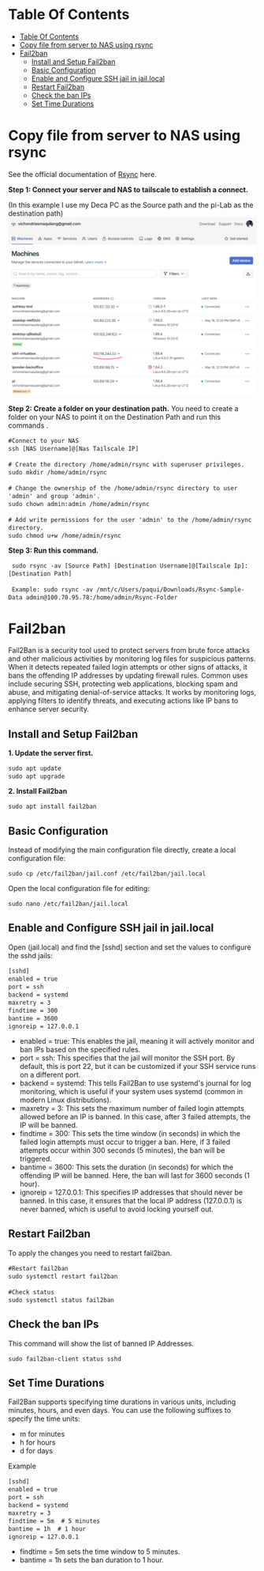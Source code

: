 # Table Of Contents 
- [Table Of Contents](#table-of-contents)
- [Copy file from server to NAS using rsync](#copy-file-from-server-to-nas-using-rsync)
- [Fail2ban](#fail2ban)
  - [Install and Setup Fail2ban](#install-and-setup-fail2ban)
  - [Basic Configuration](#basic-configuration)
  - [Enable and Configure SSH jail in jail.local](#enable-and-configure-ssh-jail-in-jaillocal)
  - [Restart Fail2ban](#restart-fail2ban)
  - [Check the ban IPs](#check-the-ban-ips)
  - [Set Time Durations](#set-time-durations)

# Copy file from server to NAS using rsync
See the official documentation of <a href="https://linux.die.net/man/1/rsync" target="_blank">Rsync</a> here.

**Step 1: Connect your server and NAS to tailscale to establish a connect.**

(In this example I use my Deca PC as the Source path and the pi-Lab as the destination path)
![alt text](<../img/tailscale ip.PNG>)

**Step 2: Create a folder on your destination path.**
You need to create a folder on your NAS to point it on the Destination Path and run this commands .

    #Connect to your NAS
    ssh [NAS Username]@[Nas Tailscale IP]

    # Create the directory /home/admin/rsync with superuser privileges.
    sudo mkdir /home/admin/rsync

    # Change the ownership of the /home/admin/rsync directory to user 'admin' and group 'admin'.
    sudo chown admin:admin /home/admin/rsync

    # Add write permissions for the user 'admin' to the /home/admin/rsync directory.
    sudo chmod u+w /home/admin/rsync


**Step 3: Run this command.**



     sudo rsync -av [Source Path] [Destination Username]@[Tailscale Ip]:[Destination Path]

     Example: sudo rsync -av /mnt/c/Users/paqui/Downloads/Rsync-Sample-Data admin@100.70.95.78:/home/admin/Rsync-Folder


# Fail2ban
Fail2Ban is a security tool used to protect servers from brute force attacks and other malicious activities by monitoring log files for suspicious patterns. When it detects repeated failed login attempts or other signs of attacks, it bans the offending IP addresses by updating firewall rules. Common uses include securing SSH, protecting web applications, blocking spam and abuse, and mitigating denial-of-service attacks. It works by monitoring logs, applying filters to identify threats, and executing actions like IP bans to enhance server security.

## Install and Setup Fail2ban

**1. Update the server first.**

    sudo apt update
    sudo apt upgrade

**2. Install Fail2ban**

    sudo apt install fail2ban

## Basic Configuration

Instead of modifying the main configuration file directly, create a local configuration file:

    sudo cp /etc/fail2ban/jail.conf /etc/fail2ban/jail.local

Open the local configuration file for editing:

    sudo nano /etc/fail2ban/jail.local

## Enable and Configure SSH jail in jail.local

Open (jail.local) and find the [sshd] section and set the values to configure the sshd jails:
    
    [sshd]
    enabled = true
    port = ssh
    backend = systemd
    maxretry = 3
    findtime = 300
    bantime = 3600
    ignoreip = 127.0.0.1

- enabled = true: This enables the jail, meaning it will actively monitor and ban IPs based on the specified rules.
- port = ssh: This specifies that the jail will monitor the SSH port. By default, this is port 22, but it can be customized if your SSH service runs on a different port.
- backend = systemd: This tells Fail2Ban to use systemd's journal for log monitoring, which is useful if your system uses systemd (common in modern Linux distributions).
- maxretry = 3: This sets the maximum number of failed login attempts allowed before an IP is banned. In this case, after 3 failed attempts, the IP will be banned.
- findtime = 300: This sets the time window (in seconds) in which the failed login attempts must occur to trigger a ban. Here, if 3 failed attempts occur within 300 seconds (5 minutes), the ban will be triggered.
- bantime = 3600: This sets the duration (in seconds) for which the offending IP will be banned. Here, the ban will last for 3600 seconds (1 hour).
- ignoreip = 127.0.0.1: This specifies IP addresses that should never be banned. In this case, it ensures that the local IP address (127.0.0.1) is never banned, which is useful to avoid locking yourself out.

## Restart Fail2ban
To apply the changes you need to restart fail2ban.

    #Restart fail2ban
    sudo systemctl restart fail2ban

    #Check status
    sudo systemctl status fail2ban


## Check the ban IPs
This command will show the list of banned IP Addresses.

    sudo fail2ban-client status sshd
    
## Set Time Durations

Fail2Ban supports specifying time durations in various units, including minutes, hours, and even days. You can use the following suffixes to specify the time units:

- m for minutes
- h for hours
- d for days

Example

    [sshd]
    enabled = true
    port = ssh
    backend = systemd
    maxretry = 3
    findtime = 5m  # 5 minutes
    bantime = 1h  # 1 hour
    ignoreip = 127.0.0.1

- findtime = 5m sets the time window to 5 minutes.
- bantime = 1h sets the ban duration to 1 hour.





